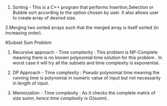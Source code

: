 1. Sorting - This is a C++ program that performs Insertion,Selection or Bubble sort according to the option chosen by user. It also allows user to create array of desired size.

2.Merging two sorted arrays such that the merged array is itself sorted (in increasing order).

#Subset Sum Problem
1. Recursive approach -
    Time complexity : This problem is NP-Complete meaning there is no known polynomial time solution for this problem .
                      In worst case it will try all the subsets and time complexity is exponential.
                   
2. DP Approach -
    Time complexity : Pseudo polynomial time meaning the running time is polynomial in numeric value of input but not necessarily in length of input.
                      
3. Memoization -
    Time complexity : As it checks the complete matrix of size sum*n, hence time complexity is O(sum*n) .                      

